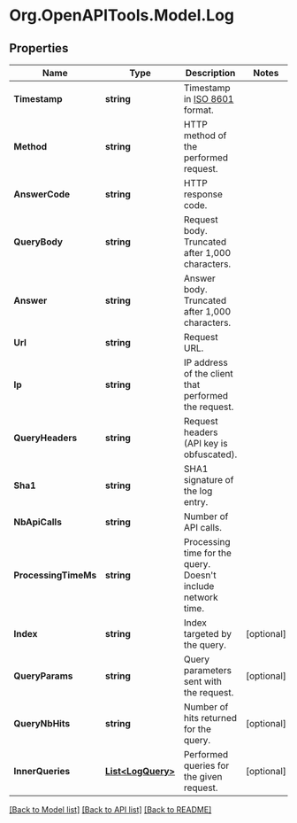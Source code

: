 # Org.OpenAPITools.Model.Log

## Properties

Name | Type | Description | Notes
------------ | ------------- | ------------- | -------------
**Timestamp** | **string** | Timestamp in [ISO 8601](https://wikipedia.org/wiki/ISO_8601) format. | 
**Method** | **string** | HTTP method of the performed request. | 
**AnswerCode** | **string** | HTTP response code. | 
**QueryBody** | **string** | Request body. Truncated after 1,000 characters. | 
**Answer** | **string** | Answer body. Truncated after 1,000 characters. | 
**Url** | **string** | Request URL. | 
**Ip** | **string** | IP address of the client that performed the request. | 
**QueryHeaders** | **string** | Request headers (API key is obfuscated). | 
**Sha1** | **string** | SHA1 signature of the log entry. | 
**NbApiCalls** | **string** | Number of API calls. | 
**ProcessingTimeMs** | **string** | Processing time for the query. Doesn&#39;t include network time. | 
**Index** | **string** | Index targeted by the query. | [optional] 
**QueryParams** | **string** | Query parameters sent with the request. | [optional] 
**QueryNbHits** | **string** | Number of hits returned for the query. | [optional] 
**InnerQueries** | [**List&lt;LogQuery&gt;**](LogQuery.md) | Performed queries for the given request. | [optional] 

[[Back to Model list]](../README.md#documentation-for-models) [[Back to API list]](../README.md#documentation-for-api-endpoints) [[Back to README]](../README.md)

